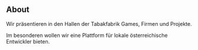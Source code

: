 ## About

Wir präsentieren in den Hallen der Tabakfabrik Games, Firmen und Projekte.

Im besonderen wollen wir eine Plattform für lokale österreichische Entwickler bieten.
